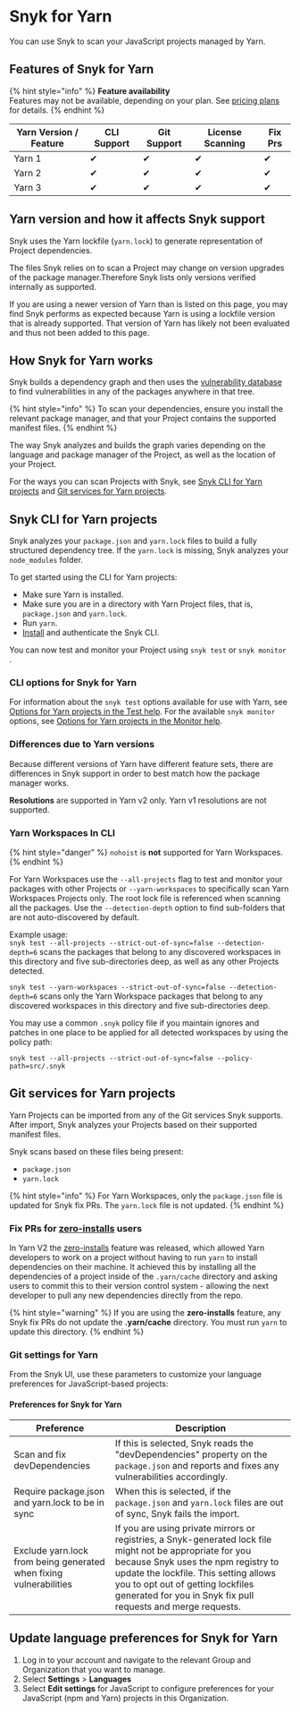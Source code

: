 # Snyk for Yarn

You can use Snyk to scan your JavaScript projects managed by Yarn.

## Features of Snyk for Yarn

{% hint style="info" %}
**Feature availability**\
Features may not be available, depending on your plan. See [pricing plans](https://snyk.io/plans/) for details.
{% endhint %}

| Yarn Version / Feature | CLI Support | Git Support | License Scanning | Fix Prs |
| ---------------------- | ----------- | ----------- | ---------------- | ------- |
| Yarn 1                 | ✔︎          | ✔︎          | ✔︎               | ✔︎      |
| Yarn 2                 | ✔︎          | ✔︎          | ✔︎               | ✔︎      |
| Yarn 3                 | ✔︎          | ✔︎          | ✔︎               | ✔︎      |

## Yarn version and how it affects Snyk support

Snyk uses the Yarn lockfile (`yarn.lock`) to generate representation of Project dependencies.

The files Snyk relies on to scan a Project may change on version upgrades of the package manager.Therefore Snyk lists only versions verified internally as supported.

If you are using a newer version of Yarn than is listed on this page, you may find Snyk performs as expected because Yarn is using a lockfile version that is already supported. That version of Yarn has likely not been evaluated and thus not been added to this page.

## How Snyk for Yarn works

Snyk builds a dependency graph and then uses the [vulnerability database](https://snyk.io/vuln) to find vulnerabilities in any of the packages anywhere in that tree.

{% hint style="info" %}
To scan your dependencies, ensure you install the relevant package manager, and that your Project contains the supported manifest files.
{% endhint %}

The way Snyk analyzes and builds the graph varies depending on the language and package manager of the Project, as well as the location of your Project.

For the ways you can scan Projects with Snyk, see [Snyk CLI for Yarn projects](snyk-for-yarn.md#snyk-cli-for-yarn-projects) and [Git services for Yarn projects](snyk-for-yarn.md#git-services-for-yarn-projects).

## Snyk CLI for Yarn projects

Snyk analyzes your `package.json` and `yarn.lock` files to build a fully structured dependency tree. If the `yarn.lock` is missing, Snyk analyzes your `node_modules` folder.

To get started using the CLI for Yarn projects:

* Make sure Yarn is installed.
* Make sure you are in a directory with Yarn Project files, that is, `package.json` and `yarn.lock`.
* Run `yarn`.
* [Install](../../../../snyk-cli/install-the-snyk-cli/) and authenticate the Snyk CLI.

You can now test and monitor your Project using `snyk test` or `snyk monitor` .

### CLI options for Snyk for Yarn

For information about the `snyk test` options available for use with Yarn, see [Options for Yarn projects in the Test help](https://docs.snyk.io/snyk-cli/commands/test#options-for-yarn-projects). For the available `snyk monitor` options, see [Options for Yarn projects in the Monitor help](https://docs.snyk.io/snyk-cli/commands/monitor#options-for-yarn-projects).

### Differences due to Yarn versions

Because different versions of Yarn have different feature sets, there are differences in Snyk support in order to best match how the package manager works.

**Resolutions** are supported in Yarn v2 only. Yarn v1 resolutions are not supported.

### Yarn Workspaces In CLI

{% hint style="danger" %}
`nohoist` is **not** supported for Yarn Workspaces.
{% endhint %}

For Yarn Workspaces use the `--all-projects` flag to test and monitor your packages with other Projects or `--yarn-workspaces` to specifically scan Yarn Workspaces Projects only. The root lock file is referenced when scanning all the packages. Use the `--detection-depth` option to find sub-folders that are not auto-discovered by default.

Example usage:\
`snyk test --all-projects --strict-out-of-sync=false --detection-depth=6` scans the packages that belong to any discovered workspaces in this directory and five sub-directories deep, as well as any other Projects detected.

`snyk test --yarn-workspaces --strict-out-of-sync=false --detection-depth=6` scans only the Yarn Workspace packages that belong to any discovered workspaces in this directory and five sub-directories deep.

You may use a common `.snyk` policy file if you maintain ignores and patches in one place to be applied for all detected workspaces by using the policy path:

`snyk test --all-projects --strict-out-of-sync=false --policy-path=src/.snyk`

## Git services for Yarn projects

Yarn Projects can be imported from any of the Git services Snyk supports. After import, Snyk analyzes your Projects based on their supported manifest files.

Snyk scans based on these files being present:

* `package.json`
* `yarn.lock`

{% hint style="info" %}
For Yarn Workspaces, only the `package.json` file is updated for Snyk fix PRs. The `yarn.lock` file is not updated.
{% endhint %}

### Fix PRs for [zero-installs](https://yarnpkg.com/features/zero-installs) users

In Yarn V2 the [zero-installs](https://yarnpkg.com/features/zero-installs) feature was released, which allowed Yarn developers to work on a project without having to run `yarn` to install dependencies on their machine. It achieved this by installing all the dependencies of a project inside of the `.yarn/cache` directory and asking users to commit this to their version control system - allowing the next developer to pull any new dependencies directly from the repo.

{% hint style="warning" %}
If you are using the **zero-installs** feature, any Snyk fix PRs do not update the **.yarn/cache** directory. You must run `yarn` to update this directory.
{% endhint %}

### Git settings for Yarn

From the Snyk UI, use these parameters to customize your language preferences for JavaScript-based projects:

#### Preferences for Snyk for Yarn

| Preference                                                         | Description                                                                                                                                                                                                                                                                                    |
| ------------------------------------------------------------------ | ---------------------------------------------------------------------------------------------------------------------------------------------------------------------------------------------------------------------------------------------------------------------------------------------- |
| Scan and fix devDependencies                                       | If this is selected, Snyk reads the "devDependencies" property on the `package.json` and reports and fixes any vulnerabilities accordingly.                                                                                                                                                    |
| Require package.json and yarn.lock to be in sync                   | When this is selected, if the `package.json` and `yarn.lock` files are out of sync, Snyk fails the import.                                                                                                                                                                                     |
| Exclude yarn.lock from being generated when fixing vulnerabilities | If you are using private mirrors or registries, a Snyk-generated lock file might not be appropriate for you because Snyk uses the npm registry to update the lockfile. This setting allows you to opt out of getting lockfiles generated for you in Snyk fix pull requests and merge requests. |

## Update language preferences for Snyk for Yarn

1. Log in to your account and navigate to the relevant Group and Organization that you want to manage.
2. Select **Settings** > **Languages**
3. Select **Edit settings** for JavaScript to configure preferences for your JavaScript (npm and Yarn) projects in this Organization.
